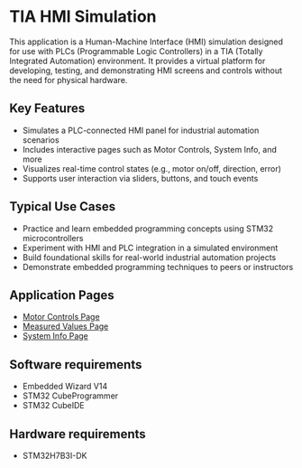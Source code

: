 
# TIA HMI Simulation

This application is a Human-Machine Interface (HMI) simulation designed for use with PLCs (Programmable Logic Controllers) in a TIA (Totally Integrated Automation) environment. It provides a virtual platform for developing, testing, and demonstrating HMI screens and controls without the need for physical hardware.

## Key Features

- Simulates a PLC-connected HMI panel for industrial automation scenarios
- Includes interactive pages such as Motor Controls, System Info, and more
- Visualizes real-time control states (e.g., motor on/off, direction, error)
- Supports user interaction via sliders, buttons, and touch events

## Typical Use Cases

- Practice and learn embedded programming concepts using STM32 microcontrollers
- Experiment with HMI and PLC integration in a simulated environment
- Build foundational skills for real-world industrial automation projects
- Demonstrate embedded programming techniques to peers or instructors

## Application Pages

- [Motor Controls Page](../docs/motor_control.md)
- [Measured Values Page](../docs/measured_values.md)
- [System Info Page](../docs/system_info.md)

## Software requirements

- Embedded Wizard V14
- STM32 CubeProgrammer
- STM32 CubeIDE

## Hardware requirements

- STM32H7B3I-DK